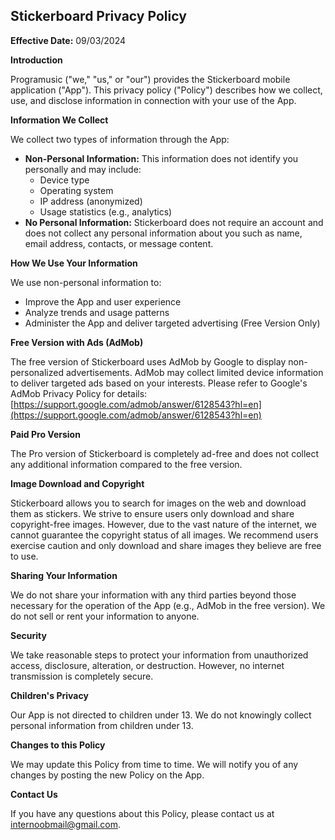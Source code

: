 ## Stickerboard Privacy Policy

**Effective Date:** 09/03/2024

**Introduction**

Programusic ("we," "us," or "our") provides the Stickerboard mobile application ("App"). This privacy policy ("Policy") describes how we collect, use, and disclose information in connection with your use of the App.

**Information We Collect**

We collect two types of information through the App:

* **Non-Personal Information:** This information does not identify you personally and may include:
    * Device type
    * Operating system
    * IP address (anonymized)
    * Usage statistics (e.g., analytics)
* **No Personal Information:** Stickerboard does not require an account and does not collect any personal information about you such as name, email address, contacts, or message content.

**How We Use Your Information**

We use non-personal information to:

* Improve the App and user experience
* Analyze trends and usage patterns
* Administer the App and deliver targeted advertising (Free Version Only)

**Free Version with Ads (AdMob)**

The free version of Stickerboard uses AdMob by Google to display non-personalized advertisements. AdMob may collect limited device information to deliver targeted ads based on your interests. Please refer to Google's AdMob Privacy Policy for details: [https://support.google.com/admob/answer/6128543?hl=en](https://support.google.com/admob/answer/6128543?hl=en)

**Paid Pro Version**

The Pro version of Stickerboard is completely ad-free and does not collect any additional information compared to the free version.

**Image Download and Copyright**

Stickerboard allows you to search for images on the web and download them as stickers. We strive to ensure users only download and share copyright-free images. However, due to the vast nature of the internet, we cannot guarantee the copyright status of all images. We recommend users exercise caution and only download and share images they believe are free to use.

**Sharing Your Information**

We do not share your information with any third parties beyond those necessary for the operation of the App (e.g., AdMob in the free version). We do not sell or rent your information to anyone.

**Security**

We take reasonable steps to protect your information from unauthorized access, disclosure, alteration, or destruction. However, no internet transmission is completely secure. 

**Children's Privacy**

Our App is not directed to children under 13. We do not knowingly collect personal information from children under 13.

**Changes to this Policy**

We may update this Policy from time to time. We will notify you of any changes by posting the new Policy on the App.

**Contact Us**

If you have any questions about this Policy, please contact us at internoobmail@gmail.com.
